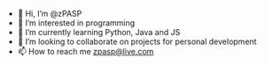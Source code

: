 - 👋 Hi, I’m @zPASP
- 👀 I’m interested in programming
- 🌱 I’m currently learning Python, Java and JS
- 💞️ I’m looking to collaborate on projects for personal development
- 📫 How to reach me zpasp@live.com

<!---
zPASP/zPASP is a ✨ special ✨ repository because its `README.md` (this file) appears on your GitHub profile.
You can click the Preview link to take a look at your changes.............,
--->
